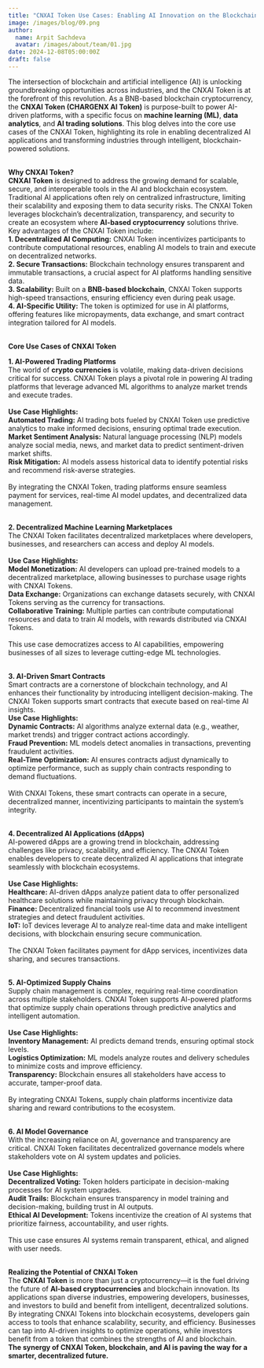 ```yaml
---
title: "CNXAI Token Use Cases: Enabling AI Innovation on the Blockchain"
image: /images/blog/09.png
author:
  name: Arpit Sachdeva
  avatar: /images/about/team/01.jpg
date: 2024-12-08T05:00:00Z
draft: false
---
```



The intersection of blockchain and artificial intelligence (AI) is unlocking groundbreaking opportunities across industries, and the CNXAI Token is at the forefront of this revolution. As a BNB-based blockchain cryptocurrency, the <b>CNXAI Token (CHARGENX AI Token)</b>  is purpose-built to power AI-driven platforms, with a specific focus on <b>machine learning (ML)</b>, <b>data analytics</b>, and <b>AI trading solutions</b>. This blog delves into the core use cases of the CNXAI Token, highlighting its role in enabling decentralized AI applications and transforming industries through intelligent, blockchain-powered solutions.
<br/><br/>

<b>Why CNXAI Token?</b>
<br/>
<b>CNXAI Token</b> is designed to address the growing demand for scalable, secure, and interoperable tools in the AI and blockchain ecosystem. Traditional AI applications often rely on centralized infrastructure, limiting their scalability and exposing them to data security risks. The CNXAI Token leverages blockchain’s decentralization, transparency, and security to create an ecosystem where <b>AI-based cryptocurrency</b> solutions thrive.
<br/>
Key advantages of the CNXAI Token include:
<br/>
<b>1. Decentralized AI Computing:</b> CNXAI Token incentivizes participants to contribute computational resources, enabling AI models to train and execute on decentralized networks.  
<b>2. Secure Transactions:</b> Blockchain technology ensures transparent and immutable transactions, a crucial aspect for AI platforms handling sensitive data.  
<b>3. Scalability:</b> Built on a <b>BNB-based blockchain</b>, CNXAI Token supports high-speed transactions, ensuring efficiency even during peak usage.  
<b>4. AI-Specific Utility:</b> The token is optimized for use in AI platforms, offering features like micropayments, data exchange, and smart contract integration tailored for AI models.
<br/><br/>

<b>Core Use Cases of CNXAI Token</b>
<br/>

<b>1. AI-Powered Trading Platforms</b>
<br/>
The world of <b>crypto currencies</b> is volatile, making data-driven decisions critical for success. CNXAI Token plays a pivotal role in powering AI trading platforms that leverage advanced ML algorithms to analyze market trends and execute trades.  
<br/>
<b>Use Case Highlights:</b><br/>
<b>Automated Trading:</b> AI trading bots fueled by CNXAI Token use predictive analytics to make informed decisions, ensuring optimal trade execution.  
<b>Market Sentiment Analysis:</b> Natural language processing (NLP) models analyze social media, news, and market data to predict sentiment-driven market shifts.  
<b>Risk Mitigation:</b> AI models assess historical data to identify potential risks and recommend risk-averse strategies.  
<br/>
By integrating the CNXAI Token, trading platforms ensure seamless payment for services, real-time AI model updates, and decentralized data management.
<br/><br/>

<b>2. Decentralized Machine Learning Marketplaces</b>
<br/>
The CNXAI Token facilitates decentralized marketplaces where developers, businesses, and researchers can access and deploy AI models.  
<br/>
<b>Use Case Highlights:</b><br/>
<b>Model Monetization:</b> AI developers can upload pre-trained models to a decentralized marketplace, allowing businesses to purchase usage rights with CNXAI Tokens.  
<b>Data Exchange:</b> Organizations can exchange datasets securely, with CNXAI Tokens serving as the currency for transactions.  
<b>Collaborative Training:</b> Multiple parties can contribute computational resources and data to train AI models, with rewards distributed via CNXAI Tokens.  
<br/>
This use case democratizes access to AI capabilities, empowering businesses of all sizes to leverage cutting-edge ML technologies.
<br/><br/>

<b>3. AI-Driven Smart Contracts</b>
<br/>
Smart contracts are a cornerstone of blockchain technology, and AI enhances their functionality by introducing intelligent decision-making. The CNXAI Token supports smart contracts that execute based on real-time AI insights. 
<br/> 
<b>Use Case Highlights:</b><br/>
<b>Dynamic Contracts:</b> AI algorithms analyze external data (e.g., weather, market trends) and trigger contract actions accordingly.  
<b>Fraud Prevention:</b> ML models detect anomalies in transactions, preventing fraudulent activities.  
<b>Real-Time Optimization:</b> AI ensures contracts adjust dynamically to optimize performance, such as supply chain contracts responding to demand fluctuations.  
<br/>
With CNXAI Tokens, these smart contracts can operate in a secure, decentralized manner, incentivizing participants to maintain the system’s integrity.
<br/><br/>

<b>4. Decentralized AI Applications (dApps)</b>
<br/>
AI-powered dApps are a growing trend in blockchain, addressing challenges like privacy, scalability, and efficiency. The CNXAI Token enables developers to create decentralized AI applications that integrate seamlessly with blockchain ecosystems.  
<br/>
<b>Use Case Highlights:</b><br/>
<b>Healthcare:</b> AI-driven dApps analyze patient data to offer personalized healthcare solutions while maintaining privacy through blockchain.  
<b>Finance:</b> Decentralized financial tools use AI to recommend investment strategies and detect fraudulent activities.  
<b>IoT:</b> IoT devices leverage AI to analyze real-time data and make intelligent decisions, with blockchain ensuring secure communication.  
<br/>
The CNXAI Token facilitates payment for dApp services, incentivizes data sharing, and secures transactions.
<br/><br/>

<b>5. AI-Optimized Supply Chains</b>
<br/>
Supply chain management is complex, requiring real-time coordination across multiple stakeholders. CNXAI Token supports AI-powered platforms that optimize supply chain operations through predictive analytics and intelligent automation.  
<br/>
<b>Use Case Highlights:</b><br/>
<b>Inventory Management:</b> AI predicts demand trends, ensuring optimal stock levels.  
<b>Logistics Optimization:</b> ML models analyze routes and delivery schedules to minimize costs and improve efficiency.  
<b>Transparency:</b> Blockchain ensures all stakeholders have access to accurate, tamper-proof data.  
<br/>
By integrating CNXAI Tokens, supply chain platforms incentivize data sharing and reward contributions to the ecosystem.
<br/><br/>

<b>6. AI Model Governance</b>
<br/>
With the increasing reliance on AI, governance and transparency are critical. CNXAI Token facilitates decentralized governance models where stakeholders vote on AI system updates and policies.  
<br/>
<b>Use Case Highlights:</b><br/>
<b>Decentralized Voting:</b> Token holders participate in decision-making processes for AI system upgrades.  
<b>Audit Trails:</b> Blockchain ensures transparency in model training and decision-making, building trust in AI outputs.  
<b>Ethical AI Development:</b> Tokens incentivize the creation of AI systems that prioritize fairness, accountability, and user rights.  
<br/>
This use case ensures AI systems remain transparent, ethical, and aligned with user needs.
<br/><br/>

<b>Realizing the Potential of CNXAI Token</b>
<br/>
The <b>CNXAI Token</b> is more than just a cryptocurrency—it is the fuel driving the future of <b>AI-based cryptocurrencies</b> and blockchain innovation. Its applications span diverse industries, empowering developers, businesses, and investors to build and benefit from intelligent, decentralized solutions.
<br/>
By integrating CNXAI Tokens into blockchain ecosystems, developers gain access to tools that enhance scalability, security, and efficiency. Businesses can tap into AI-driven insights to optimize operations, while investors benefit from a token that combines the strengths of AI and blockchain.
<br/>
<b>The synergy of CNXAI Token, blockchain, and AI is paving the way for a smarter, decentralized future.</b>
